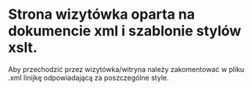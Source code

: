 # Strona wizytówka oparta na dokumencie xml i szablonie stylów xslt. 
Aby przechodzić przez wizytówka/witryna należy zakomentować w pliku .xml linijkę odpowiadającą za poszczególne style.
